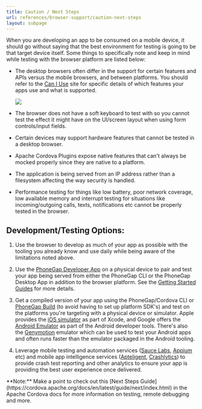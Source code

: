 ```yaml
---
title: Caution / Next Steps
url: references/browser-support/caution-next-steps
layout: subpage
---
```


When you are developing an app to be consumed on a mobile device, it should go without saying that the best environment for testing is going to be that target device itself. Some things to specifically note and keep in mind while testing with the browser platform are listed below:

- The desktop browsers often differ in the support for certain features and APIs versus the mobile browsers, and between platforms. You should refer to the [Can I Use](http://caniuse.com) site for specific details of which features your apps use and what is supported.

   ![](/images/browser-support/caniuse.png)

- The browser does not have a soft keyboard to test with so you cannot test the effect it might have on the UI/screen layout when using form controls/input fields.
- Certain devices may support hardware features that cannot be tested in a desktop browser.
- Apache Cordova Plugins expose native features that can't always be mocked properly since they are native to a platform.
- The application is being served from an IP address rather than a filesystem affecting the way security is handled.
- Performance testing for things like low battery, poor network coverage, low available memory and interrupt testing for situations like incoming/outgoing calls, texts, notifications etc cannot be properly tested in the browser.

## Development/Testing Options:

1. Use the browser to develop as much of your app as possible with the tooling you already know and use daily while being aware of the limitations noted above.

1. Use the [PhoneGap Developer App](/references/developer-app/) on a physical device to pair and test your app being served from either the PhoneGap CLI or the PhoneGap Desktop App in addition to the browser platform. See the [Getting Started Guides](/getting-started/2-install-mobile-app/) for more details.

1. Get a compiled version of your app using the PhoneGap/Cordova CLI or [PhoneGap Build](http://build.phonegap.com) (to avoid having to set up platform SDK's) and test on the platforms you're targeting with a physical device or simulator. Apple provides the [iOS simulator](https://developer.apple.com/library/ios/documentation/IDEs/Conceptual/iOS_Simulator_Guide/Introduction/Introduction.html) as part of Xcode, and Google offers the [Android Emulator](http://developer.android.com/tools/help/emulator.html) as part of the Android developer tools. There's also the [Genymotion](http://genymotion.com/) emulator which can be used to test your Android apps and often runs faster than the  emulator packaged in the Android tooling.

1. Leverage mobile testing and automation services ([Sauce Labs](https://saucelabs.com), [Appium](http://appium.io/) etc) and mobile app intelligence services ([Apteligent](https://www.apteligent.com/), [Crashlytics](https://try.crashlytics.com/)) to provide crash test reporting and other analytics to ensure your app is providing the best user experience once delivered.

<div class="alert--info">**Note:** Make a point to check out this [Next Steps Guide](https://cordova.apache.org/docs/en/latest/guide/next/index.html) in the Apache Cordova docs for more information on testing, remote debugging and more.</div>
